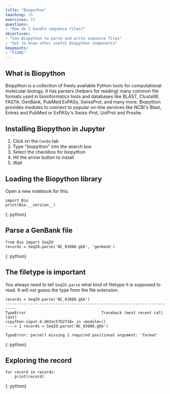 ```yaml
---
title: "Biopython"
teaching: 15
exercises: 15
questions:
- "How do I handle sequence files?"
objectives:
- "Use Biopython to parse and write sequence files"
- "Get to know other useful Biopython components"
keypoints:
- "FIXME"
---
```

## What is Biopython

Biopython is a collection of freely available Python tools for computational molecular biology.
It has parsers (helpers for reading) many common file formats used in bioinformatics tools and databases
like BLAST, ClustalW, FASTA, GenBank, PubMed ExPASy, SwissProt, and many more. Biopython provides
modules to connect to popular on-line services like NCBI's Blast, Entrez and PubMed or ExPASy's Swiss-Prot,
UniProt and Prosite.

## Installing Biopython in Jupyter

1. Click on the `Conda` tab
2. Type "biopython" into the search box
3. Select the checkbox for biopython
4. Hit the arrow button to install
5. Wait

## Loading the Biopython library

Open a new notebook for this.

~~~
import Bio
print(Bio.__version__)
~~~
{: python}


## Parse a GenBank file

~~~
from Bio import SeqIO
records = SeqIO.parse('NC_03888.gbk', 'genbank')
~~~
{: python}

## The filetype is important

You always need to tell `SeqIO.parse` what kind of filetype it is supposed to read.
It will not guess the type from the file extension.

~~~
records = SeqIO.parse('NC_03888.gbk')
---------------------------------------------------------------------------
TypeError                                 Traceback (most recent call last)
<ipython-input-6-d92ec57b2f34> in <module>()
----> 1 records = SeqIO.parse('NC_03888.gbk')

TypeError: parse() missing 1 required positional argument: 'format'
~~~
{: python}


## Exploring the record

~~~
for record in records:
    print(record)
~~~
{: python}

